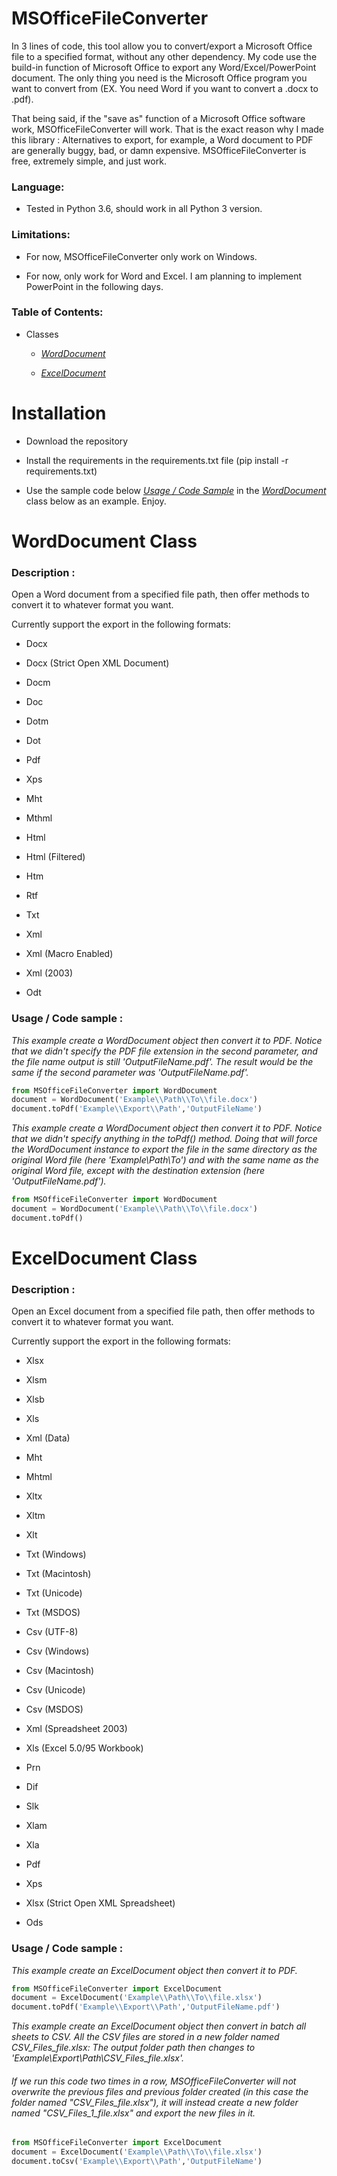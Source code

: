 # MSOfficeFileConverter
In 3 lines of code, this tool allow you to convert/export a Microsoft Office file to a specified format, without any other dependency. My code use the build-in function of Microsoft Office to export any Word/Excel/PowerPoint document. The only thing you need is the Microsoft Office program you want to convert from (EX. You need Word if you want to convert a .docx to .pdf).

That being said, if the "save as" function of a Microsoft Office software work, MSOfficeFileConverter will work. That is the exact reason why I made this library : Alternatives to export, for example, a Word document to PDF are generally buggy, bad, or damn expensive. MSOfficeFileConverter is free, extremely simple, and just work.

### Language: ### 

- Tested in Python 3.6, should work in all Python 3 version.

### Limitations: ###

- For now, MSOfficeFileConverter only work on Windows.
               
- For now, only work for Word and Excel. I am planning to implement PowerPoint in the following days.

### Table of Contents: ###

- Classes
  
  - [*WordDocument*](https://github.com/FanaticPythoner/MSOfficeFileConverter#worddocument-class)
  
  - [*ExcelDocument*](https://github.com/FanaticPythoner/MSOfficeFileConverter#exceldocument-class)

# Installation

- Download the repository

- Install the requirements in the requirements.txt file (pip install -r requirements.txt)

- Use the sample code below [*Usage / Code Sample*](https://github.com/FanaticPythoner/MSOfficeFileConverter#usage--code-sample-) in the [*WordDocument*](https://github.com/FanaticPythoner/MSOfficeFileConverter#worddocument-class) class below as an example. Enjoy.


# WordDocument Class

### Description : ###
Open a Word document from a specified file path, then offer methods to convert it to whatever format you want.

Currently support the export in the following formats:

- Docx
    
- Docx (Strict Open XML Document)
    
- Docm
    
- Doc
    
- Dotm
    
- Dot
    
- Pdf
    
- Xps
    
- Mht
    
- Mthml
    
- Html
    
- Html (Filtered)
    
- Htm
    
- Rtf
    
- Txt
    
- Xml
    
- Xml (Macro Enabled)
    
- Xml (2003)
    
- Odt

 
### Usage / Code sample : ###
*This example create a WordDocument object then convert it to PDF. Notice that we didn't specify the PDF file extension in the second parameter, and the file name output is still 'OutputFileName.pdf'. The result would be the same if the second parameter was 'OutputFileName.pdf'.*
```python
from MSOfficeFileConverter import WordDocument
document = WordDocument('Example\\Path\\To\\file.docx')
document.toPdf('Example\\Export\\Path','OutputFileName')
```

*This example create a WordDocument object then convert it to PDF. Notice that we didn't specify anything in the toPdf() method. Doing that will force the WordDocument instance to export the file in the same directory as the original Word file (here 'Example\\Path\\To') and with the same name as the original Word file, except with the destination extension (here 'OutputFileName.pdf').*
```python
from MSOfficeFileConverter import WordDocument
document = WordDocument('Example\\Path\\To\\file.docx')
document.toPdf()
```

# ExcelDocument Class

### Description : ###
Open an Excel document from a specified file path, then offer methods to convert it to whatever format you want.

Currently support the export in the following formats:

- Xlsx

- Xlsm

- Xlsb

- Xls

- Xml (Data)

- Mht

- Mhtml

- Xltx

- Xltm

- Xlt

- Txt (Windows)

- Txt (Macintosh)

- Txt (Unicode)

- Txt (MSDOS)

- Csv (UTF-8)

- Csv (Windows)

- Csv (Macintosh)

- Csv (Unicode)

- Csv (MSDOS)

- Xml (Spreadsheet 2003)

- Xls (Excel 5.0/95 Workbook)

- Prn

- Dif

- Slk

- Xlam

- Xla

- Pdf

- Xps

- Xlsx (Strict Open XML Spreadsheet)

- Ods

 
### Usage / Code sample : ###
*This example create an ExcelDocument object then convert it to PDF.*
```python
from MSOfficeFileConverter import ExcelDocument
document = ExcelDocument('Example\\Path\\To\\file.xlsx')
document.toPdf('Example\\Export\\Path','OutputFileName.pdf')
```

*This example create an ExcelDocument object then convert in batch all sheets to CSV. All the CSV files are stored in a new folder named CSV_Files_file.xlsx: The output folder path then changes to 'Example\\Export\\Path\\CSV_Files_file.xlsx'.*
###### If we run this code two times in a row, MSOfficeFileConverter will not overwrite the previous files and previous folder created (in this case the folder named "CSV_Files_file.xlsx"), it will instead create a new folder named "CSV_Files_1_file.xlsx" and export the new files in it. ######
```python
from MSOfficeFileConverter import ExcelDocument
document = ExcelDocument('Example\\Path\\To\\file.xlsx')
document.toCsv('Example\\Export\\Path','OutputFileName')
```
